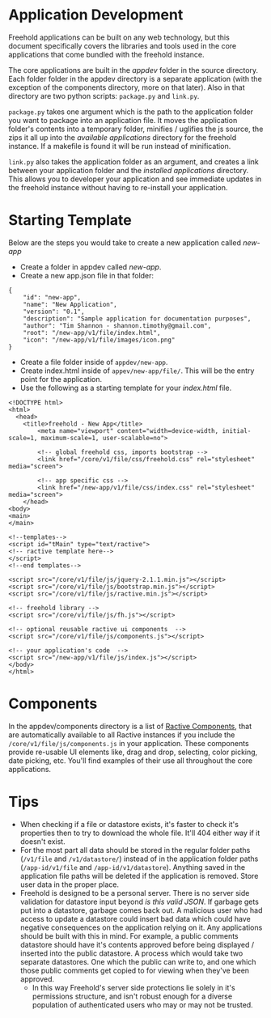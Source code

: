 Application Development
=======================
Freehold applications can be built on any web technology, but this document specifically covers the libraries and tools used in the core applications that come bundled with the freehold instance.

The core applications are built in the *appdev* folder in the source directory.  Each folder folder in the appdev directory is a separate application (with the exception of the components directory, more on that later).  Also in that directory are two python scripts: `package.py` and `link.py`.   

`package.py` takes one argument which is the path to the application folder you want to package into an application file.  It moves the application folder's contents into a temporary folder, minifies / uglifies the js source, the zips it all up into the *available applications* directory for the freehold instance. If a makefile is found it will be run instead of minification.

`link.py` also takes the application folder as an argument, and creates a link between your application folder and the *installed applications* directory.  This allows you to developer your application and see immediate updates in the freehold instance without having to re-install your application.


Starting Template
=================
Below are the steps you would take to create a new application called *new-app*

* Create a folder in appdev called *new-app*.
* Create a new app.json file in that folder:
```
{
	"id": "new-app",
	"name": "New Application",
	"version": "0.1",
	"description": "Sample application for documentation purposes",
	"author": "Tim Shannon - shannon.timothy@gmail.com",
	"root": "/new-app/v1/file/index.html",
	"icon": "/new-app/v1/file/images/icon.png"
}
```
* Create a file folder inside of `appdev/new-app`.
* Create index.html inside of `appev/new-app/file/`.  This will be the entry point for the application.
* Use the following as a starting template for your *index.html* file.
```
<!DOCTYPE html>
<html>
  <head>
    <title>freehold - New App</title>
		<meta name="viewport" content="width=device-width, initial-scale=1, maximum-scale=1, user-scalable=no">

		<!-- global freehold css, imports bootstrap -->
		<link href="/core/v1/file/css/freehold.css" rel="stylesheet" media="screen"> 

		<!-- app specific css -->
		<link href="/new-app/v1/file/css/index.css" rel="stylesheet" media="screen"> 
	</head>
<body>
<main>
</main>
			
<!--templates-->
<script id="tMain" type="text/ractive">
<!-- ractive template here-->
</script>
<!--end templates-->

<script src="/core/v1/file/js/jquery-2.1.1.min.js"></script>
<script src="/core/v1/file/js/bootstrap.min.js"></script>
<script src="/core/v1/file/js/ractive.min.js"></script>

<!-- freehold library -->
<script src="/core/v1/file/js/fh.js"></script>

<!-- optional reusable ractive ui components  -->
<script src="/core/v1/file/js/components.js"></script>

<!-- your application's code  -->
<script src="/new-app/v1/file/js/index.js"></script>
</body>
</html>
```

Components
===========
In the appdev/components directory is a list of [Ractive Components](https://github.com/ractivejs/component-spec), that are automatically available to all Ractive instances if you include the `/core/v1/file/js/components.js` in your application.  These components provide re-usable UI elements like, drag and drop, selecting, color picking, date picking, etc.  You'll find examples of their use all throughout the core applications.


Tips
====

* When checking if a file or datastore exists, it's faster to check it's properties then to try to download the whole file.  It'll 404 either way if it doesn't exist.
* For the most part all data should be stored in the regular folder paths (`/v1/file` and `/v1/datastore/`) instead of in the application folder paths (`/app-id/v1/file` and `/app-id/v1/datastore`).  Anything saved in the application file paths will be deleted if the application is removed.  Store user data in the proper place.
* Freehold is designed to be a personal server.  There is no server side validation for datastore input beyond *is this valid JSON*.  If garbage gets put into a datastore, garbage comes back out. A malicious user who had access to update a datastore could insert bad data which could have negative consequences on the application relying on it.  Any applications should be built with this in mind.  For example, a public comments datastore should have it's contents approved before being displayed / inserted into the public datastore.  A process which would take two separate datastores.  One which the public can write to, and one which those public comments get copied to for viewing when they've been approved.
	* In this way Freehold's server side protections lie solely in it's permissions structure, and isn't robust enough for a diverse population of authenticated users who may or may not be trusted.
